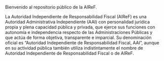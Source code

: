 Bienvenido al repositorio público de la AIReF.

La Autoridad Independiente de Responsabilidad Fiscal (AIReF) es una Autoridad Administrativa Independiente (AAI) con personalidad jurídica propia y plena capacidad pública y privada, que ejerce sus funciones con autonomía e independencia respecto de las Administraciones Públicas y que actúa de forma objetiva, transparente e imparcial. Su denominación oficial es “Autoridad Independiente de Responsabilidad Fiscal, AAI”, aunque en su actividad pública también utiliza indistintamente el nombre de Autoridad Independiente de Responsabilidad Fiscal o de AIReF.

